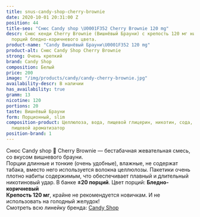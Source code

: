 ```yaml
---
title: snus-candy-shop-cherry-brownie
date: 2020-10-01 20:31:00 Z
position: 44
title-seo: "Снюс Candy shop \U0001F352 Cherry Brownie 120 mg"
descr: Снюс кенди Cherry Brownie (Вишнёвый Брауни) с крепость 120 мг никотина. 20
  порций бледно-коричневого цвета.
product-name: "Candy Вишнёвый Брауни\U0001F352 120 mg"
product-alt: Снюс Candy Shop Cherry Brownie
strong: Очень крепкий
brand: Candy Shop
composition: Белый
price: 200
image: "/img/products/candy/candy-cherry-brownie.jpg"
availability-descr: В наличии
has_availability: true
gramm: 13
nicotine: 120
portions: 20
taste: Вишнёвый Брауни
form: Порционный, slim
composition-product: Целлюлоза, вода, пищевой глицерин, никотин, сода, карбонат натрия,
  пищевой ароматизатор
position-brand: 1
---
```


Снюс Candy shop 🍒 Cherry Brownie — бестабачная жевательная смесь, со вкусом вишневого брауни.<br>
Порции длинные и тонкие (очень удобные),  влажные, не содержат табака, вместо него используется волокна целлюлозы. Пакетики очень плотно набиты содержимым, что обеспечивает плавный и длительный никотиновый удар. В банке **±20 порций**. Цвет порций: **Бледно-коричневый**<br>
**Крепость 120 мг**, крайне не рекомендуется новичкам. И не использовать на голодный желудок!<br>
Смотреть всю линейку бренда: <a href="/candy-shop-snus">Candy Shop</a>